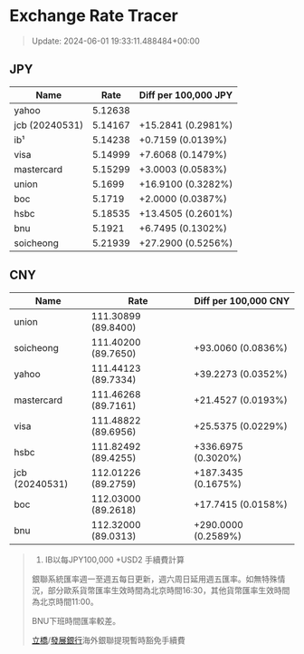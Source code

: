 # Exchange Rate Tracer

> Update: 2024-06-01 19:33:11.488484+00:00

## JPY

| Name           |    Rate | Diff per 100,000 JPY   |
|----------------|---------|------------------------|
| yahoo          | 5.12638 |                        |
| jcb (20240531) | 5.14167 | +15.2841 (0.2981%)     |
| ib¹            | 5.14238 | +0.7159 (0.0139%)      |
| visa           | 5.14999 | +7.6068 (0.1479%)      |
| mastercard     | 5.15299 | +3.0003 (0.0583%)      |
| union          | 5.1699  | +16.9100 (0.3282%)     |
| boc            | 5.1719  | +2.0000 (0.0387%)      |
| hsbc           | 5.18535 | +13.4505 (0.2601%)     |
| bnu            | 5.1921  | +6.7495 (0.1302%)      |
| soicheong      | 5.21939 | +27.2900 (0.5256%)     |

## CNY

| Name           | Rate                | Diff per 100,000 CNY   |
|----------------|---------------------|------------------------|
| union          | 111.30899	(89.8400) |                        |
| soicheong      | 111.40200	(89.7650) | +93.0060 (0.0836%)     |
| yahoo          | 111.44123	(89.7334) | +39.2273 (0.0352%)     |
| mastercard     | 111.46268	(89.7161) | +21.4527 (0.0193%)     |
| visa           | 111.48822	(89.6956) | +25.5375 (0.0229%)     |
| hsbc           | 111.82492	(89.4255) | +336.6975 (0.3020%)    |
| jcb (20240531) | 112.01226	(89.2759) | +187.3435 (0.1675%)    |
| boc            | 112.03000	(89.2618) | +17.7415 (0.0158%)     |
| bnu            | 112.32000	(89.0313) | +290.0000 (0.2589%)    |


> 1. IB以每JPY100,000 +USD2 手續費計算
>
> 銀聯系統匯率週一至週五每日更新，週六周日延用週五匯率。如無特殊情況，部分歐系貨幣匯率生效時間為北京時間16:30，其他貨幣匯率生效時間為北京時間11:00。
>
> BNU下班時間匯率較差。
>
> [立橋](https://www.wlbank.com.mo/uploads/ueditor/file/20181211/1544536513900230.pdf)/[發展銀行](https://www.mdb.com.mo/Service_Charges_20230728.pdf)海外銀聯提現暫時豁免手續費

